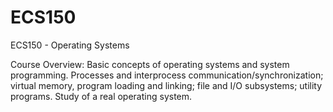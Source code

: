 # ECS150
ECS150 - Operating Systems 

Course Overview:
Basic concepts of operating systems and system programming. Processes and interprocess communication/synchronization; virtual memory, program loading and linking; file and I/O subsystems; utility programs. Study of a real operating system.
